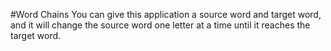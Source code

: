 #Word Chains
You can give this application a source word and target word, and it will change the source word one letter at a time until it reaches the target word.